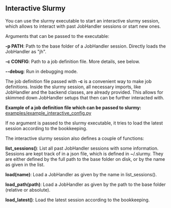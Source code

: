 ## Interactive Slurmy

You can use the slurmy executable to start an interactive slurmy session, which allows to interact with past JobHandler sessions or start new ones.

Arguments that can be passed to the executable:

**-p PATH**: Path to the base folder of a JobHandler session. Directly loads the JobHandler as "jh".

**-c CONFIG**: Path to a job definition file. More details, see below.

**--debug**: Run in debugging mode.

The job definition file passed with **-c** is a convenient way to make job definitions. Inside the slurmy session, all necessary imports, like JobHandler and the backend classes, are already provided. This allows for skimmed down JobHandler setups that then can be further interacted with.

**Example of a job definition file which can be passed to slurmy:** [examples/example_interactive_config.py](examples/example_interactive_config.py)

If no argument is passed to the slurmy executable, it tries to load the latest session according to the bookkeeping.

The interactive slurmy session also defines a couple of functions:

**list_sessions()**: List all past JobHandler sessions with some information. Sessions are kept track of in a json file, which is defined in ~/.slurmy. They are either defined by the full path to the base folder on disk, or by the name as given in the list.

**load(name)**: Load a JobHandler as given by the name in list_sessions().

**load_path(path)**: Load a JobHandler as given by the path to the base folder (relative or absolute).

**load_latest()**: Load the latest session according to the bookkeeping.